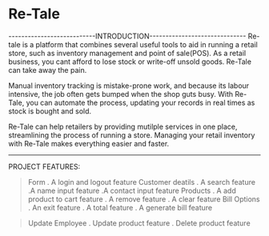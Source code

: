 # Re-Tale

---------------------------INTRODUCTION------------------------------
Re-tale is a platform that combines several useful tools to aid in running a retail store, such as inventory management and point of sale(POS). As a retail business, you cant afford to lose stock or write-off unsold goods. Re-Tale can take away the pain.

Manual inventory tracking is mistake-prone work, and because its labour intensive, the job often gets bumped when the shop guts busy. With Re-Tale, you can automate the process, updating your records in real times as stock is bought and sold. 

Re-Tale can help retailers by providing mutilple services in one place, streamlining the process of running a store. Managing your retail inventory with Re-Tale makes everything easier and faster.

**************************************************************************
PROJECT FEATURES:
>Form
  . A login and logout feature
>Customer deatils
  . A search feature
  .A name input feature
  .A contact input feature
>Products
  . A add product to cart feature
  . A remove feature
  . A clear feature
>Bill Options
   . An exit feature
   . A total feature
   . A generate bill feature
  
>Update Employee
   . Update product feature
   . Delete product feature
